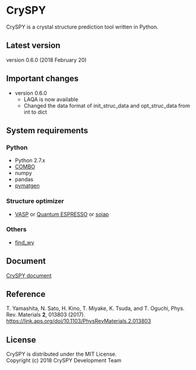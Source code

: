 # CrySPY
CrySPY is a crystal structure prediction tool written in Python.

## Latest version
version 0.6.0 (2018 February 20)

## Important changes
* version 0.6.0
    - LAQA is now available
    - Changed the data format of init_struc_data and opt_struc_data from int to dict

## System requirements
### Python
- Python 2.7.x
- [COMBO](https://github.com/tsudalab/combo "COMBO")
- numpy
- pandas
- [pymatgen](http://pymatgen.org "pymatgen")

### Structure optimizer
- [VASP](https://www.vasp.at/ "VASP") or [Quantum ESPRESSO](http://www.quantum-espresso.org/ "Quantum ESPRESSO") or [soiap](https://github.com/nbsato/soiap "soiap")

### Others
- [find_wy](https://github.com/nim-hrkn/find_wy "find_wy")

## Document
[CrySPY document](https://tomoki-yamashita.github.io/CrySPY "CrySPY documment")

## Reference
T. Yamashita, N. Sato, H. Kino, T. Miyake, K. Tsuda, and T. Oguchi, Phys. Rev. Materials **2**, 013803 (2017).  
https://link.aps.org/doi/10.1103/PhysRevMaterials.2.013803

## License
CrySPY is distributed under the MIT License.  
Copyright (c) 2018 CrySPY Development Team
